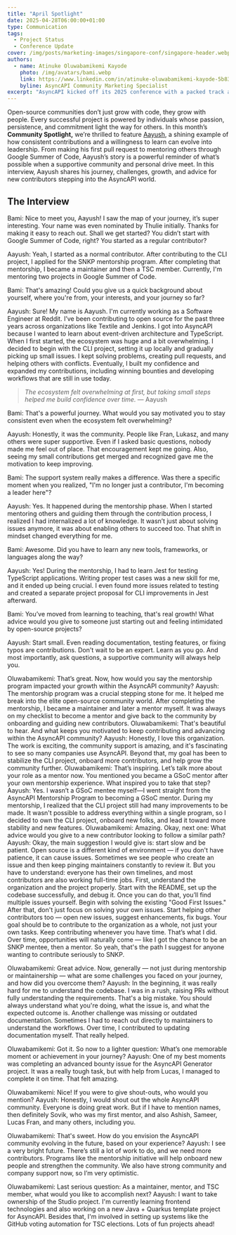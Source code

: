 ```yaml
---
title: "April Spotlight"
date: 2025-04-28T06:00:00+01:00
type: Communication
tags:
  - Project Status
  - Conference Update
cover: /img/posts/marketing-images/singapore-conf/singapore-header.webp
authors:
  - name: Atinuke Oluwabamikemi Kayode
    photo: /img/avatars/bami.webp
    link: https://www.linkedin.com/in/atinuke-oluwabamikemi-kayode-5b838b1b7/
    byline: AsyncAPI Community Marketing Specialist
excerpt: "AsyncAPI kicked off its 2025 conference with a packed track at APIDays Singapore—the first ever AsyncAPI presence at an APIDays event in Asia."
---
```


Open-source communities don’t just grow with code, they grow with people. Every successful project is powered by individuals whose passion, persistence, and commitment light the way for others.
In this month’s **Community Spotlight,** we’re thrilled to feature [Aayush](https://www.linkedin.com/in/aayush-saini-0a25931b1/), a shining example of how consistent contributions and a willingness to learn can evolve into leadership. From making his first pull request to mentoring others through Google Summer of Code, Aayush’s story is a powerful reminder of what’s possible when a supportive community and personal drive meet.
In this interview, Aayush shares his journey, challenges, growth, and advice for new contributors stepping into the AsyncAPI world.

## The Interview

Bami: Nice to meet you, Aayush! I saw the map of your journey, it’s super interesting. Your name was even nominated by Thulie initially. Thanks for making it easy to reach out. Shall we get started?
You didn’t start with Google Summer of Code, right? You started as a regular contributor?

Aayush: Yeah, I started as a normal contributor. After contributing to the CLI project, I applied for the SNKP mentorship program. After completing that mentorship, I became a maintainer and then a TSC member. Currently, I'm mentoring two projects in Google Summer of Code.

Bami: That's amazing! Could you give us a quick background about yourself, where you're from, your interests, and your journey so far?

Aayush: Sure! My name is Aayush. I'm currently working as a Software Engineer at Reddit. I’ve been contributing to open source for the past three years across organizations like Textile and Jenkins.
I got into AsyncAPI because I wanted to learn about event-driven architecture and TypeScript.
When I first started, the ecosystem was huge and a bit overwhelming. I decided to begin with the CLI project, setting it up locally and gradually picking up small issues. I kept solving problems, creating pull requests, and helping others with conflicts. Eventually, I built my confidence and expanded my contributions, including winning bounties and developing workflows that are still in use today.

> *The ecosystem felt overwhelming at first, but taking small steps helped me build confidence over time.*
— Aayush

Bami: That's a powerful journey. What would you say motivated you to stay consistent even when the ecosystem felt overwhelming?

Aayush: Honestly, it was the community. People like Fran, Lukasz, and many others were super supportive. Even if I asked basic questions, nobody made me feel out of place. That encouragement kept me going. Also, seeing my small contributions get merged and recognized gave me the motivation to keep improving.

Bami: The support system really makes a difference. Was there a specific moment when you realized, "I'm no longer just a contributor, I'm becoming a leader here"?

Aayush: Yes. It happened during the mentorship phase. When I started mentoring others and guiding them through the contribution process, I realized I had internalized a lot of knowledge. It wasn’t just about solving issues anymore, it was about enabling others to succeed too. That shift in mindset changed everything for me.

Bami: Awesome. Did you have to learn any new tools, frameworks, or languages along the way?

Aayush: Yes! During the mentorship, I had to learn Jest for testing TypeScript applications. Writing proper test cases was a new skill for me, and it ended up being crucial. I even found more issues related to testing and created a separate project proposal for CLI improvements in Jest afterward.

Bami: You’ve moved from learning to teaching, that's real growth! What advice would you give to someone just starting out and feeling intimidated by open-source projects?

Aayush: Start small. Even reading documentation, testing features, or fixing typos are contributions. Don't wait to be an expert. Learn as you go. And most importantly, ask questions, a supportive community will always help you.


Oluwabamikemi:
 That’s great. Now, how would you say the mentorship program impacted your growth within the AsyncAPI community?
Aayush:
 The mentorship program was a crucial stepping stone for me. It helped me break into the elite open-source community world. After completing the mentorship, I became a maintainer and later a mentor myself. It was always on my checklist to become a mentor and give back to the community by onboarding and guiding new contributors.
Oluwabamikemi:
 That's beautiful to hear. And what keeps you motivated to keep contributing and advancing within the AsyncAPI community?
Aayush:
 Honestly, I love this organization. The work is exciting, the community support is amazing, and it's fascinating to see so many companies use AsyncAPI. Beyond that, my goal has been to stabilize the CLI project, onboard more contributors, and help grow the community further.
Oluwabamikemi:
 That’s inspiring. Let’s talk more about your role as a mentor now. You mentioned you became a GSoC mentor after your own mentorship experience. What inspired you to take that step?
Aayush:
 Yes. I wasn’t a GSoC mentee myself—I went straight from the AsyncAPI Mentorship Program to becoming a GSoC mentor.
 During my mentorship, I realized that the CLI project still had many improvements to be made. It wasn't possible to address everything within a single program, so I decided to own the CLI project, onboard new folks, and lead it toward more stability and new features.
Oluwabamikemi:
 Amazing. Okay, next one: What advice would you give to a new contributor looking to follow a similar path?
Aayush:
 Okay, the main suggestion I would give is: start slow and be patient. Open source is a different kind of environment — if you don't have patience, it can cause issues. Sometimes we see people who create an issue and then keep pinging maintainers constantly to review it. But you have to understand: everyone has their own timelines, and most contributors are also working full-time jobs.
First, understand the organization and the project properly. Start with the README, set up the codebase successfully, and debug it. Once you can do that, you’ll find multiple issues yourself. Begin with solving the existing "Good First Issues."
After that, don't just focus on solving your own issues. Start helping other contributors too — open new issues, suggest enhancements, fix bugs. Your goal should be to contribute to the organization as a whole, not just your own tasks.
Keep contributing whenever you have time. That’s what I did. Over time, opportunities will naturally come — like I got the chance to be an SNKP mentee, then a mentor. So yeah, that's the path I suggest for anyone wanting to contribute seriously to SNKP.

Oluwabamikemi:
 Great advice. Now, generally — not just during mentorship or maintainership — what are some challenges you faced on your journey, and how did you overcome them?
Aayush:
 In the beginning, it was really hard for me to understand the codebase. I was in a rush, raising PRs without fully understanding the requirements. That's a big mistake. You should always understand what you're doing, what the issue is, and what the expected outcome is.
Another challenge was missing or outdated documentation. Sometimes I had to reach out directly to maintainers to understand the workflows. Over time, I contributed to updating documentation myself. That really helped.

Oluwabamikemi:
 Got it. So now to a lighter question: What’s one memorable moment or achievement in your journey?
Aayush:
 One of my best moments was completing an advanced bounty issue for the AsyncAPI Generator project. It was a really tough task, but with help from Lucas, I managed to complete it on time. That felt amazing.

Oluwabamikemi:
 Nice! If you were to give shout-outs, who would you mention?
Aayush:
 Honestly, I would shout out the whole AsyncAPI community. Everyone is doing great work. But if I have to mention names, then definitely Sovik, who was my first mentor, and also Ashish, Sameer, Lucas Fran, and many others, including you.

Oluwabamikemi:
 That's sweet. How do you envision the AsyncAPI community evolving in the future, based on your experience?
Aayush:
 I see a very bright future. There’s still a lot of work to do, and we need more contributors. Programs like the mentorship initiative will help onboard new people and strengthen the community. We also have strong community and company support now, so I’m very optimistic.

Oluwabamikemi:
 Last serious question: As a maintainer, mentor, and TSC member, what would you like to accomplish next?
Aayush:
 I want to take ownership of the Studio project. I'm currently learning frontend technologies and also working on a new Java + Quarkus template project for AsyncAPI. Besides that, I'm involved in setting up systems like the GitHub voting automation for TSC elections. Lots of fun projects ahead!

